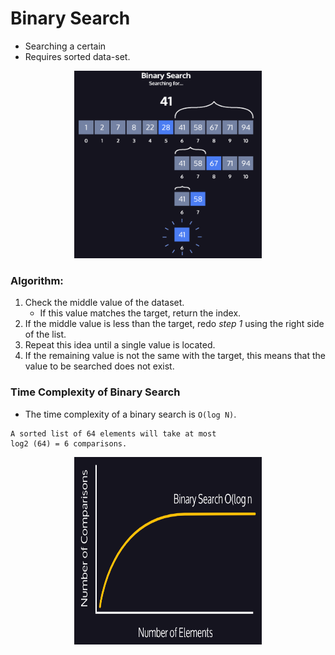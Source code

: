 # Binary Search
- Searching a certain
- Requires sorted data-set.

<div align="center">
<img alt="binarysearch1.png" height="300px" src="../../img/binarysearch1.png" width="300px"/>
</div>

### Algorithm:
1. Check the middle value of the dataset.
   - If this value matches the target, return the index.
2. If the middle value is less than the target, redo *step 1* using the right side of the list.
3. Repeat this idea until a single value is located.
4. If the remaining value is not the same with the target, this means that the value to be searched does not exist.

### Time Complexity of Binary Search
- The time complexity of a binary search is `O(log N)`.

``` 
A sorted list of 64 elements will take at most
log2 (64) = 6 comparisons.
```

<div align="center">
   <img alt="Time Complexity" height="300px" width="300px" src="../../img/binarysearch2.png"/>
</div>

